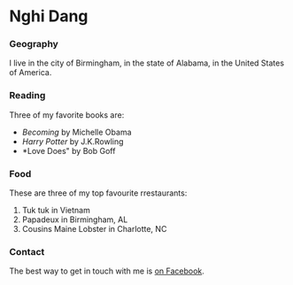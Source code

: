 # Nghi Dang

### Geography

I live in the city of Birmingham, in the state of Alabama, in the United States of America.

### Reading

Three of my favorite books are:

- *Becoming* by Michelle Obama
- *Harry Potter* by J.K.Rowling
- *Love Does" by Bob Goff

### Food

These are three of my top favourite rrestaurants:

1. Tuk tuk in Vietnam
2. Papadeux in Birmingham, AL
3. Cousins Maine Lobster in Charlotte, NC

### Contact

The best way to get in touch with me is [on Facebook](https://www.facebook.com/nghi.phuong.16/).

